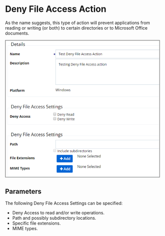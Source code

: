 [title]: # (Deny File Access)
[tags]: # (action)
[priority]: # (5)
# Deny File Access Action

As the name suggests, this type of action will prevent applications from reading or writing (or both) to certain directories or to Microsoft Office documents.

![Deny File Access Action Details](images/deny-file.png)

## Parameters

The following Deny File Access Settings can be specified:

* Deny Access to read and/or write operations.
* Path and possibly subdirectory locations.
* Specific file extensions.
* MIME types.
